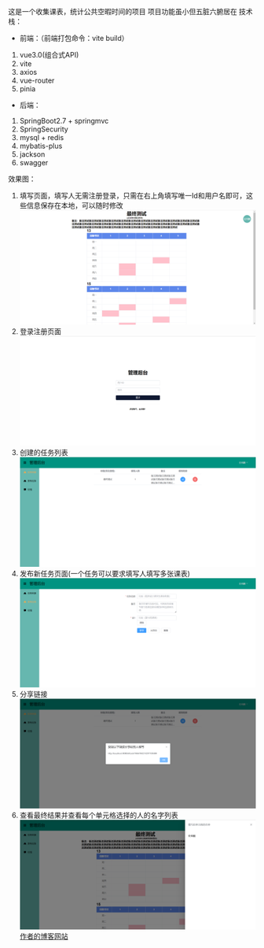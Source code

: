 这是一个收集课表，统计公共空暇时间的项目
项目功能虽小但五脏六腑居在
技术栈：
- 前端：（前端打包命令：vite build）
1. vue3.0(组合式API)
2. vite
3. axios
4. vue-router
5. pinia
- 后端：
1. SpringBoot2.7 + springmvc
2. SpringSecurity
3. mysql + redis
4. mybatis-plus
5. jackson
6. swagger


效果图：
1. 填写页面，填写人无需注册登录，只需在右上角填写唯一Id和用户名即可，这些信息保存在本地，可以随时修改
![/img.png](/images/fullin.png)
2. 登录注册页面
![img.png](images/login.png)
3. 创建的任务列表
![img.png](images/tasklist.png)
4. 发布新任务页面(一个任务可以要求填写人填写多张课表)
![img.png](images/newtask.png)
5. 分享链接
![img.png](images/link.png)
6. 查看最终结果并查看每个单元格选择的人的名字列表
![img.png](images/result.png)
<a href="http://ashun.top/">作者的博客网站</a>
